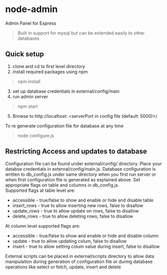 # node-admin
Admin Panel for Express
> Built in support for mysql but can be extended easily to other databases

## Quick setup
1. clone and cd to first level directory
2. install required packages using npm
> npm install
3. set up database credentials in external/config/main
4. run admin server
> npm start
5. Browse to http://localhost: \<serverPort in config file (default: 5000)\>/  

To re generate configuration file for database at any time
> node configure.js

## Restricting Access and updates to database
Configuration file can be found under external/config/ directory. Place your databse credentials in external/config/main.js.
Database configuration is written to db_config.js under same directory when you first run server or when first configuration file is generated as explained above.
Set appropriate flags on table and columns in db_config.js.\
Supported flags at table level are:
- accessible \- true/false to show and enable or hide and disable table
- insert_rows \- true to allow inserting new rows, false to disallow
- update_rows \- true to allow update on rows, false to disallow
- delete_rows \- true to allow deleting rows, false to disallow


At column level supported flags are:
- accessible \- true/false to show and enable or hide and disable column
- update \- true to allow updating colum, false to disallow
- insert \- true to allow setting colum value during insert, false to disallow

External scripts can be placed in external/scripts directory to allow data manipulation during generation of configuration file or during database operations like select or fetch, update, insert and delete
